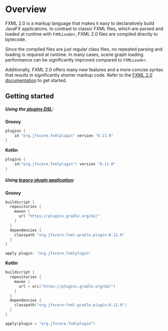 # Overview
FXML 2.0 is a markup language that makes it easy to declaratively build JavaFX applications.
In contrast to classic FXML files, which are parsed and loaded at runtime with `FXMLLoader`, FXML 2.0 files
are compiled directly to bytecode.

Since the compiled files are just regular class files, no repeated parsing and loading is required at runtime.
In many cases, scene graph loading performance can be significantly improved compared to `FXMLLoader`.

Additionally, FXML 2.0 offers many new features and a more concise syntax that results in significantly
shorter markup code. Refer to the [FXML 2.0 documentation](https://jfxcore.github.io/fxml-compiler/) to get started.

## Getting started

##### Using the <a href="https://docs.gradle.org/current/userguide/plugins.html#sec:plugins_block">plugins DSL</a>:

**Groovy**
```groovy
plugins {
    id "org.jfxcore.fxmlplugin" version "0.11.0"
}
```

**Kotlin**
```kotlin
plugins {
    id("org.jfxcore.fxmlplugin") version "0.11.0"
}
```

##### Using <a href="https://docs.gradle.org/current/userguide/plugins.html#sec:old_plugin_application">legacy plugin application</a>:

**Groovy**
```groovy
buildscript {
  repositories {
    maven {
      url "https://plugins.gradle.org/m2/"
    }
  }
  dependencies {
    classpath "org.jfxcore:fxml-gradle-plugin:0.11.0"
  }
}

apply plugin: "org.jfxcore.fxmlplugin"
```

**Kotlin**
```kotlin
buildscript {
  repositories {
    maven {
      url = uri("https://plugins.gradle.org/m2/")
    }
  }
  dependencies {
    classpath("org.jfxcore:fxml-gradle-plugin:0.11.0")
  }
}

apply(plugin = "org.jfxcore.fxmlplugin")
```
